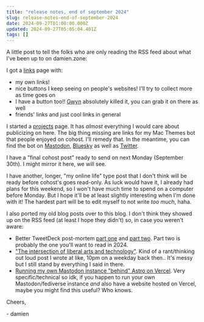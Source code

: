 ```yaml
---
title: "release notes, end of september 2024"
slug: release-notes-end-of-september-2024
date: 2024-09-27T01:00:00.000Z
updated: 2024-09-27T05:05:04.401Z
tags: []
---
```


A little post to tell the folks who are only reading the RSS feed about what I've been up to on damien.zone:

I got a [links](https://damien.zone/links) page with:

- my own links!
- nice buttons I keep seeing on people's websites! I'll try to collect more as time goes on
- I have a button too!! [Gwyn](https://shadenexus.com/) absolutely killed it, you can grab it on there as well
- friends' links and just cool links in general

I started a [projects](https://damien.zone/projects) page. It has _almost_ everything I would care about publicizing on here. The big thing missing are links for my Mac Themes bot that people enjoyed on cohost. I'll remedy that. In the meantime, you can find the bot on [Mastodon](https://botsin.space/@osxthemes), [Bluesky](https://bsky.app/profile/macthemes.bsky.social) as well as [Twitter](https://x.com/macintoshthemes).

I have a "final cohost post" ready to send on next Monday (September 30th). I might mirror it here, we will see.

I have another, longer, "my online life" type post that I don't think will be ready before cohost's goes read-only. As luck would have it, I already had plans for this weekend, so I won't have much time to spend on a computer before Monday. But I hope it'll be at least slightly interesting when I'm done with it! The hardest part will be to edit myself to not write _too much_, haha.

I also ported my old blog posts over to this blog. I don't think they showed up on the RSS feed (at least I hope they didn't) so, in case you weren't aware:

- Better TweetDeck post-mortem [part one](https://damien.zone/bettertweetdeck-post-mortem-part-1-faq/) and [part two](https://damien.zone/bettertweetdeck-post-mortem-part-2/). Part two is probably the one you'll want to read in 2024.
- ["The intersection of liberal arts and technology"](https://damien.zone/intersection-of-liberal-arts-and-technology/). Kind of a rant/thinking out loud post I wrote at like, 10pm on a weekday back then.. It's messy but I still stand by everything I said in there.
- [Running my own Mastodon instance "behind" Astro on Vercel](https://damien.zone/astro-and-mastodon-instance/). Very specific/technical so idk, if you happen to run your own Mastodon/fediverse instance _and_ also have a website hosted on Vercel, maybe you might find this useful? Who knows.

Cheers,

\- damien
